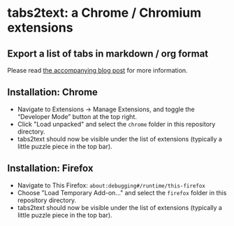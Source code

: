 # tabs2text: a Chrome / Chromium extensions

## Export a list of tabs in markdown / org format

Please read [the accompanying blog post](https://mentat.za.net/blog/2024/11/13/exporting-chromium-tabs/) for more information.

## Installation: Chrome

- Navigate to Extensions -> Manage Extensions, and toggle the “Developer Mode” button at the top right.
- Click "Load unpacked" and select the `chrome` folder in this repository directory.
- tabs2text should now be visible under the list of extensions (typically a little puzzle piece in the top bar).

## Installation: Firefox

- Navigate to This Firefox: `about:debugging#/runtime/this-firefox`
- Choose "Load Temporary Add-on..." and select the `firefox` folder in this repository directory.
- tabs2text should now be visible under the list of extensions (typically a little puzzle piece in the top bar).
